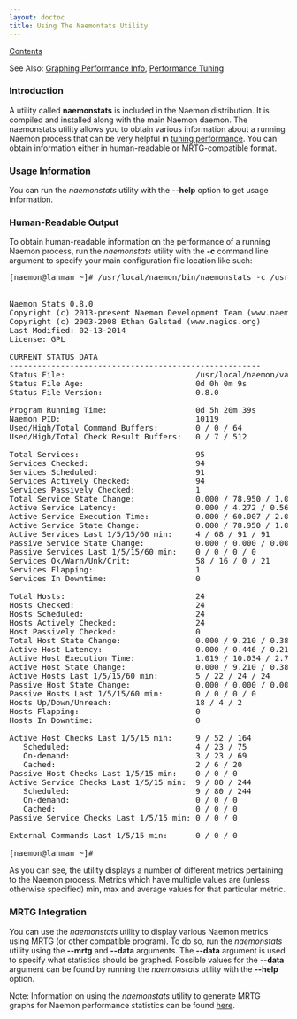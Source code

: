 ```yaml
---
layout: doctoc
title: Using The Naemontats Utility
---
```


<span class="glyphicon glyphicon-arrow-up"></span> <a href="toc.html">Contents</a><br>

<span class="glyphicon glyphicon-arrow-right"></span> See Also: <a href="mrtggraphs.html">Graphing Performance Info</a>,
<a href="tuning.html">Performance Tuning</a>



### Introduction

A utility called <b>naemonstats</b> is included in the Naemon distribution.
It is compiled and installed along with the main Naemon daemon.
The naemonstats utility allows you to obtain various information about a running
Naemon process that can be very helpful in <a href="tuning.html">tuning performance</a>.
You can obtain information either in human-readable or MRTG-compatible format.



### Usage Information

You can run the <i>naemonstats</i> utility with the <b>--help</b> option to get usage information.




### Human-Readable Output

To obtain human-readable information on the performance of a running Naemon process,
run the <i>naemonstats</i> utility with the <b>-c</b> command line argument to
specify your main configuration file location like such:

<pre>
[naemon@lanman ~]# /usr/local/naemon/bin/naemonstats -c /usr/local/naemon/etc/naemon.cfg


Naemon Stats 0.8.0
Copyright (c) 2013-present Naemon Development Team (www.naemon.org)
Copyright (c) 2003-2008 Ethan Galstad (www.nagios.org)
Last Modified: 02-13-2014
License: GPL

CURRENT STATUS DATA
------------------------------------------------------
Status File:                            /usr/local/naemon/var/status.dat
Status File Age:                        0d 0h 0m 9s
Status File Version:                    0.8.0

Program Running Time:                   0d 5h 20m 39s
Naemon PID:                             10119
Used/High/Total Command Buffers:        0 / 0 / 64
Used/High/Total Check Result Buffers:   0 / 7 / 512

Total Services:                         95
Services Checked:                       94
Services Scheduled:                     91
Services Actively Checked:              94
Services Passively Checked:             1
Total Service State Change:             0.000 / 78.950 / 1.026 %
Active Service Latency:                 0.000 / 4.272 / 0.561 sec
Active Service Execution Time:          0.000 / 60.007 / 2.066 sec
Active Service State Change:            0.000 / 78.950 / 1.037 %
Active Services Last 1/5/15/60 min:     4 / 68 / 91 / 91
Passive Service State Change:           0.000 / 0.000 / 0.000 %
Passive Services Last 1/5/15/60 min:    0 / 0 / 0 / 0
Services Ok/Warn/Unk/Crit:              58 / 16 / 0 / 21
Services Flapping:                      1
Services In Downtime:                   0

Total Hosts:                            24
Hosts Checked:                          24
Hosts Scheduled:                        24
Hosts Actively Checked:                 24
Host Passively Checked:                 0
Total Host State Change:                0.000 / 9.210 / 0.384 %
Active Host Latency:                    0.000 / 0.446 / 0.219 sec
Active Host Execution Time:             1.019 / 10.034 / 2.764 sec
Active Host State Change:               0.000 / 9.210 / 0.384 %
Active Hosts Last 1/5/15/60 min:        5 / 22 / 24 / 24
Passive Host State Change:              0.000 / 0.000 / 0.000 %
Passive Hosts Last 1/5/15/60 min:       0 / 0 / 0 / 0
Hosts Up/Down/Unreach:                  18 / 4 / 2
Hosts Flapping:                         0
Hosts In Downtime:                      0

Active Host Checks Last 1/5/15 min:     9 / 52 / 164
   Scheduled:                           4 / 23 / 75
   On-demand:                           3 / 23 / 69
   Cached:                              2 / 6 / 20
Passive Host Checks Last 1/5/15 min:    0 / 0 / 0
Active Service Checks Last 1/5/15 min:  9 / 80 / 244
   Scheduled:                           9 / 80 / 244
   On-demand:                           0 / 0 / 0
   Cached:                              0 / 0 / 0
Passive Service Checks Last 1/5/15 min: 0 / 0 / 0

External Commands Last 1/5/15 min:      0 / 0 / 0

[naemon@lanman ~]#
</pre>

As you can see, the utility displays a number of different metrics pertaining to the Naemon
process. Metrics which have multiple values are (unless otherwise specified) min,
max and average values for that particular metric.



### MRTG Integration

You can use the <i>naemonstats</i> utility to display various Naemon metrics using
MRTG (or other compatible program). To do so, run the <i>naemonstats</i> utility using
the <b>--mrtg</b> and <b>--data</b> arguments. The <b>--data</b> argument is used
to specify what statistics should be graphed. Possible values for the <b>--data</b>
argument can be found by running the <i>naemonstats</i> utility with the <b>--help</b> option.

<span class="glyphicon glyphicon-pencil"></span>
Note: Information on using the <i>naemonstats</i> utility to generate MRTG graphs
for Naemon performance statistics can be found <a href="mrtggraphs.html">here</a>.
